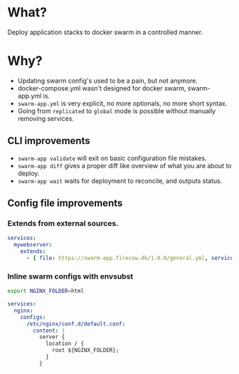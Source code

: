 # What?
Deploy application stacks to docker swarm in a controlled manner.

# Why?

- Updating swarm config's used to be a pain, but not anymore.
- docker-compose.yml wasn't designed for docker swarm, swarm-app.yml is.
- `swarm-app.yml` is very explicit, no more optionals, no more short syntax.
- Going from `replicated` to `global` mode is possible without manually removing services.

## CLI improvements
- `swarm-app validate` will exit on basic configuration file mistakes.
- `swarm-app diff` gives a proper diff like overview of what you are about to deploy.
- `swarm-app wait` waits for deployment to reconcile, and outputs status.

## Config file improvements 
### Extends from external sources.
```yml
services:
  mywebserver:
    extends: 
      - { file: https://swarm-app.firecow.dk/1.0.0/general.yml, service: nginx }
```

### Inline swarm configs with envsubst
```sh
export NGINX_FOLDER=html
```

```yml
services:
  nginx:
    configs:
      /etc/nginx/conf.d/default.conf:
        content: |
          server {
            location / {
              root ${NGINX_FOLDER};
            }
          }
```
